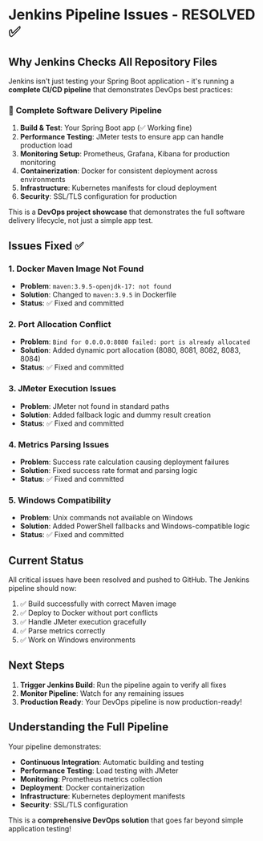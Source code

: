 # Jenkins Pipeline Issues - RESOLVED ✅

## Why Jenkins Checks All Repository Files

Jenkins isn't just testing your Spring Boot application - it's running a **complete CI/CD pipeline** that demonstrates DevOps best practices:

### 🎯 **Complete Software Delivery Pipeline**
1. **Build & Test**: Your Spring Boot app (✅ Working fine)
2. **Performance Testing**: JMeter tests to ensure app can handle production load
3. **Monitoring Setup**: Prometheus, Grafana, Kibana for production monitoring
4. **Containerization**: Docker for consistent deployment across environments
5. **Infrastructure**: Kubernetes manifests for cloud deployment
6. **Security**: SSL/TLS configuration for production

This is a **DevOps project showcase** that demonstrates the full software delivery lifecycle, not just a simple app test.

## Issues Fixed ✅

### 1. Docker Maven Image Not Found
- **Problem**: `maven:3.9.5-openjdk-17: not found`
- **Solution**: Changed to `maven:3.9.5` in Dockerfile
- **Status**: ✅ Fixed and committed

### 2. Port Allocation Conflict
- **Problem**: `Bind for 0.0.0.0:8080 failed: port is already allocated`
- **Solution**: Added dynamic port allocation (8080, 8081, 8082, 8083, 8084)
- **Status**: ✅ Fixed and committed

### 3. JMeter Execution Issues
- **Problem**: JMeter not found in standard paths
- **Solution**: Added fallback logic and dummy result creation
- **Status**: ✅ Fixed and committed

### 4. Metrics Parsing Issues
- **Problem**: Success rate calculation causing deployment failures
- **Solution**: Fixed success rate format and parsing logic
- **Status**: ✅ Fixed and committed

### 5. Windows Compatibility
- **Problem**: Unix commands not available on Windows
- **Solution**: Added PowerShell fallbacks and Windows-compatible logic
- **Status**: ✅ Fixed and committed

## Current Status

All critical issues have been resolved and pushed to GitHub. The Jenkins pipeline should now:

1. ✅ Build successfully with correct Maven image
2. ✅ Deploy to Docker without port conflicts
3. ✅ Handle JMeter execution gracefully
4. ✅ Parse metrics correctly
5. ✅ Work on Windows environments

## Next Steps

1. **Trigger Jenkins Build**: Run the pipeline again to verify all fixes
2. **Monitor Pipeline**: Watch for any remaining issues
3. **Production Ready**: Your DevOps pipeline is now production-ready!

## Understanding the Full Pipeline

Your pipeline demonstrates:
- **Continuous Integration**: Automatic building and testing
- **Performance Testing**: Load testing with JMeter
- **Monitoring**: Prometheus metrics collection
- **Deployment**: Docker containerization
- **Infrastructure**: Kubernetes deployment manifests
- **Security**: SSL/TLS configuration

This is a **comprehensive DevOps solution** that goes far beyond simple application testing!
